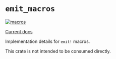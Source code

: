 # `emit_macros`

[![macros](https://github.com/emit-rs/emit/actions/workflows/macros.yml/badge.svg)](https://github.com/emit-rs/emit/actions/workflows/macros.yml)

[Current docs](https://docs.rs/emit_macros/1.11.1/emit_macros/index.html)

Implementation details for `emit!` macros.

This crate is not intended to be consumed directly.
